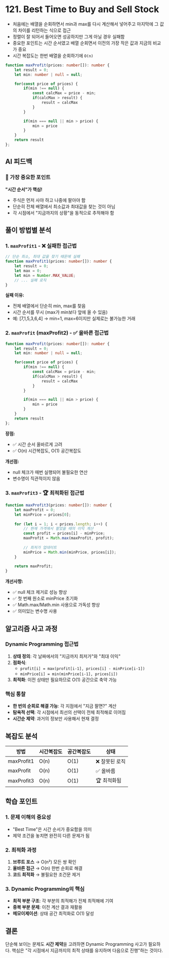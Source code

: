 # 121. Best Time to Buy and Sell Stock

- 처음에는 배열을 순회하면서 min과 max를 다시 계산해서 넣어주고 마지막에 그 값의 차이를 리턴하는 식으로 접근
- 정렬이 잘 되어서 들어오면 성공하지만 그게 아닐 경우 실패함
- 중요한 포인트는 시간 순서였고 배열 순회면서 이전의 가장 작은 값과 지금의 비교가 중요
- 시간 복잡도는 한번 배열을 순회하기에 `O(n)`

```typescript
function maxProfit(prices: number[]): number {
    let result = 0;
    let min: number | null = null;

    for(const price of prices) {
        if(min !== null) {
            const calcMax = price - min;
            if(calcMax > result) {
                result = calcMax
            }
        }

        if(min === null || min > price) {
            min = price
        }
    }
    return result
};
```


## AI 피드백

### 🔑 가장 중요한 포인트
**"시간 순서"가 핵심!**
- 주식은 먼저 사야 하고 나중에 팔아야 함
- 단순히 전체 배열에서 최소값과 최대값을 찾는 것이 아님
- 각 시점에서 "지금까지의 상황"을 동적으로 추적해야 함

## 풀이 방법별 분석

### 1. `maxProfit1` - ❌ 실패한 접근법
```typescript
// 단순 최소, 최대 값을 찾기 때문에 실패
function maxProfit1(prices: number[]): number {
    let result = 0;
    let max = 0;
    let min = Number.MAX_VALUE;
    // ... 실패 로직
}
```

**실패 이유:**
- 전체 배열에서 단순히 min, max를 찾음
- 시간 순서를 무시 (max가 min보다 앞에 올 수 있음)
- 예: [7,1,5,3,6,4] → min=1, max=6이지만 실제로는 불가능한 거래

### 2. `maxProfit` (maxProfit2) - ✅ 올바른 접근법
```typescript
function maxProfit(prices: number[]): number {
    let result = 0;
    let min: number | null = null;

    for(const price of prices) {
        if(min !== null) {
            const calcMax = price - min;
            if(calcMax > result) {
                result = calcMax
            }
        }

        if(min === null || min > price) {
            min = price
        }
    }
    return result
};
```

**장점:**
- ✅ 시간 순서 올바르게 고려
- ✅ O(n) 시간복잡도, O(1) 공간복잡도

**개선점:**
- null 체크가 매번 실행되어 불필요한 연산
- 변수명이 직관적이지 않음

### 3. `maxProfit3` - 🏆 최적화된 접근법
```typescript
function maxProfit3(prices: number[]): number {
    let maxProfit = 0;
    let minPrice = prices[0];
    
    for (let i = 1; i < prices.length; i++) {
        // 현재 가격에서 팔았을 때의 이익 계산
        const profit = prices[i] - minPrice;
        maxProfit = Math.max(maxProfit, profit);
        
        // 최저가 업데이트
        minPrice = Math.min(minPrice, prices[i]);
    }
    
    return maxProfit;
}
```

**개선사항:**
- ✅ null 체크 제거로 성능 향상
- ✅ 첫 번째 원소로 minPrice 초기화
- ✅ Math.max/Math.min 사용으로 가독성 향상
- ✅ 의미있는 변수명 사용

## 알고리즘 사고 과정

### Dynamic Programming 접근법
1. **상태 정의**: 각 날짜에서의 "지금까지 최저가"와 "최대 이익"
2. **점화식**: 
   - `profit[i] = max(profit[i-1], prices[i] - minPrice[i-1])`
   - `minPrice[i] = min(minPrice[i-1], prices[i])`
3. **최적화**: 이전 상태만 필요하므로 O(1) 공간으로 축약 가능

### 핵심 통찰
- **한 번의 순회로 해결 가능**: 각 지점에서 "지금 팔면?" 계산
- **탐욕적 선택**: 각 시점에서 최선의 선택이 전체 최적해로 이어짐
- **시간순 제약**: 과거의 정보만 사용해서 현재 결정

## 복잡도 분석

| 방법 | 시간복잡도 | 공간복잡도 | 상태 |
|------|------------|------------|------|
| maxProfit1 | O(n) | O(1) | ❌ 잘못된 로직 |
| maxProfit | O(n) | O(1) | ✅ 올바름 |
| maxProfit3 | O(n) | O(1) | 🏆 최적화됨 |

## 학습 포인트

### 1. 문제 이해의 중요성
- "Best Time"은 시간 순서가 중요함을 의미
- 제약 조건을 놓치면 완전히 다른 문제가 됨

### 2. 최적화 과정
1. **브루트 포스** → O(n²) 모든 쌍 확인
2. **올바른 접근** → O(n) 한번 순회로 해결  
3. **코드 최적화** → 불필요한 조건문 제거

### 3. Dynamic Programming의 핵심
- **최적 부분 구조**: 각 부분의 최적해가 전체 최적해에 기여
- **중복 부분 문제**: 이전 계산 결과 재활용
- **메모이제이션**: 상태 공간 최적화로 O(1) 달성

## 결론
단순해 보이는 문제도 **시간 제약**을 고려하면 Dynamic Programming 사고가 필요하다. 
핵심은 "각 시점에서 지금까지의 최적 상태를 유지하며 다음으로 진행"하는 것이다.